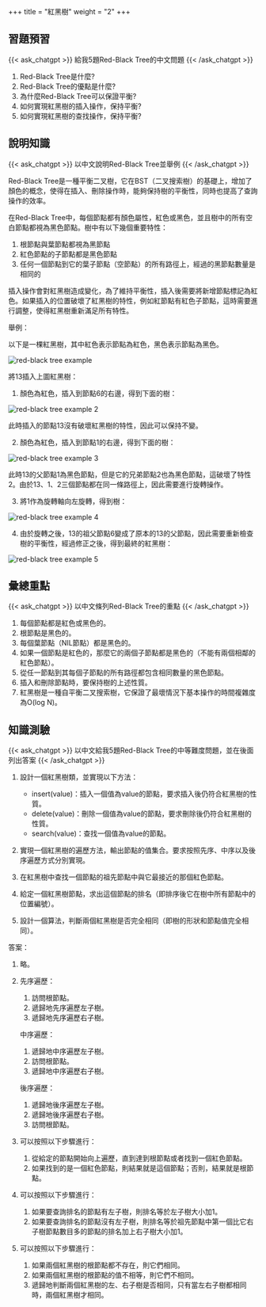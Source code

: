 +++
title = "紅黑樹"
weight = "2"
+++
## 習題預習
{{< ask_chatgpt >}}
給我5題Red-Black Tree的中文問題
{{< /ask_chatgpt >}}



1. Red-Black Tree是什麼?
2. Red-Black Tree的優點是什麼?
3. 為什麼Red-Black Tree可以保證平衡?
4. 如何實現紅黑樹的插入操作，保持平衡?
5. 如何實現紅黑樹的查找操作，保持平衡?   

## 說明知識
{{< ask_chatgpt >}}
以中文說明Red-Black Tree並舉例
{{< /ask_chatgpt >}}



Red-Black Tree是一種平衡二叉樹，它在BST（二叉搜索樹）的基礎上，增加了顏色的概念，使得在插入、刪除操作時，能夠保持樹的平衡性，同時也提高了查詢操作的效率。

在Red-Black Tree中，每個節點都有顏色屬性，紅色或黑色，並且樹中的所有空白節點都視為黑色節點。樹中有以下幾個重要特性：

1. 根節點與葉節點都視為黑節點
2. 紅色節點的子節點都是黑色節點
3. 任何一個節點到它的葉子節點（空節點）的所有路徑上，經過的黑節點數量是相同的

插入操作會對紅黑樹造成變化，為了維持平衡性，插入後需要將新增節點標記為紅色。如果插入的位置破壞了紅黑樹的特性，例如紅節點有紅色子節點，這時需要進行調整，使得紅黑樹重新滿足所有特性。

舉例：

以下是一棵紅黑樹，其中紅色表示節點為紅色，黑色表示節點為黑色。

![red-black tree example](https://i.imgur.com/ZKPoJPy.png)

將13插入上圖紅黑樹：

1. 顏色為紅色，插入到節點6的右邊，得到下面的樹：

![red-black tree example 2](https://i.imgur.com/D8VwWvc.png)

此時插入的節點13沒有破壞紅黑樹的特性，因此可以保持不變。

2. 顏色為紅色，插入到節點1的右邊，得到下面的樹：

![red-black tree example 3](https://i.imgur.com/TQdRl6U.png)

此時13的父節點1為黑色節點，但是它的兄弟節點2也為黑色節點，這破壞了特性2。由於13、1、2三個節點都在同一條路徑上，因此需要進行旋轉操作。

3. 將1作為旋轉軸向左旋轉，得到樹：

![red-black tree example 4](https://i.imgur.com/Di9Sohu.png)

4. 由於旋轉之後，13的祖父節點6變成了原本的13的父節點，因此需要重新檢查樹的平衡性，經過修正之後，得到最終的紅黑樹：

![red-black tree example 5](https://i.imgur.com/VcmDZyl.png)   

## 彙總重點
{{< ask_chatgpt >}}
以中文條列Red-Black Tree的重點
{{< /ask_chatgpt >}}



1. 每個節點都是紅色或黑色的。
2. 根節點是黑色的。
3. 每個葉節點（NIL節點）都是黑色的。
4. 如果一個節點是紅色的，那麼它的兩個子節點都是黑色的（不能有兩個相鄰的紅色節點）。
5. 從任一節點到其每個子節點的所有路徑都包含相同數量的黑色節點。
6. 插入和刪除節點時，要保持樹的上述性質。
7. 紅黑樹是一種自平衡二叉搜索樹，它保證了最壞情況下基本操作的時間複雜度為O(log N)。   

## 知識測驗
{{< ask_chatgpt >}}
以中文給我5題Red-Black Tree的中等難度問題，並在後面列出答案
{{< /ask_chatgpt >}}



1. 設計一個紅黑樹類，並實現以下方法：
   - insert(value)：插入一個值為value的節點，要求插入後仍符合紅黑樹的性質。
   - delete(value)：刪除一個值為value的節點，要求刪除後仍符合紅黑樹的性質。
   - search(value)：查找一個值為value的節點。

2. 實現一個紅黑樹的遍歷方法，輸出節點的值集合。要求按照先序、中序以及後序遍歷方式分別實現。

3. 在紅黑樹中查找一個節點的祖先節點中與它最接近的那個紅色節點。

4. 給定一個紅黑樹節點，求出這個節點的排名（即排序後它在樹中所有節點中的位置編號）。

5. 設計一個算法，判斷兩個紅黑樹是否完全相同（即樹的形狀和節點值完全相同）。


答案：

1. 略。

2. 先序遍歷：
   1. 訪問根節點。
   2. 遞歸地先序遍歷左子樹。
   3. 遞歸地先序遍歷右子樹。
   
   中序遍歷：
   1. 遞歸地中序遍歷左子樹。
   2. 訪問根節點。
   3. 遞歸地中序遍歷右子樹。
   
   後序遍歷：
   1. 遞歸地後序遍歷左子樹。
   2. 遞歸地後序遍歷右子樹。
   3. 訪問根節點。

3. 可以按照以下步驟進行：
   1. 從給定的節點開始向上遍歷，直到達到根節點或者找到一個紅色節點。
   2. 如果找到的是一個紅色節點，則結果就是這個節點；否則，結果就是根節點。

4. 可以按照以下步驟進行：
   1. 如果要查詢排名的節點有左子樹，則排名等於左子樹大小加1。
   2. 如果要查詢排名的節點沒有左子樹，則排名等於祖先節點中第一個比它右子樹節點數目多的節點的排名加上右子樹大小加1。

5. 可以按照以下步驟進行：
   1. 如果兩個紅黑樹的根節點都不存在，則它們相同。
   2. 如果兩個紅黑樹的根節點的值不相等，則它們不相同。
   3. 遞歸地判斷兩個紅黑樹的左、右子樹是否相同，只有當左右子樹都相同時，兩個紅黑樹才相同。   

